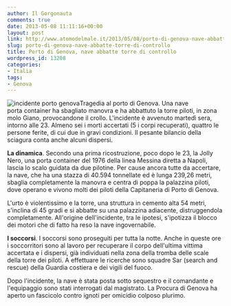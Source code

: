 ```yaml
---
author: Il Gorgonauta
comments: true
date: 2013-05-08 11:11:16+00:00
layout: post
link: http://www.atomodelmale.it/2013/05/08/porto-di-genova-nave-abbatte-torre-di-controllo/
slug: porto-di-genova-nave-abbatte-torre-di-controllo
title: Porto di Genova, nave abbatte torre di controllo
wordpress_id: 13208
categories:
- Italia
tags:
- Genova
---
```


![incidente porto genova](http://www.atomodelmale.it/wp-content/uploads/2013/05/incidente-porto-genova-300x174.jpg)Tragedia al porto di Genova. Una nave porta container ha sbagliato manovra e ha abbattuto la torre piloti, in zona molo Giano, provocandone il crollo. L'incidente è avvenuto martedì sera, intorno alle 23. Almeno sei i morti accertati (5 i corpi recuperati), quattro le persone ferite, di cui due in gravi condizioni. Il pesante bilancio della sciagura conta anche alcuni dispersi.

**La dinamica**. Secondo una prima ricostruzione, poco dopo le 23, la Jolly Nero, una porta container del 1976 della linea Messina diretta a Napoli, lascia lo scalo guidata da due pilotine. Per cause ancora tutte da accertare, la nave, che ha una stazza di 40.594 tonnellate ed è lunga 239,26 metri, sbaglia completamente la manovra e centra di poppa la palazzina piloti, dove operano e vivono molti dei piloti della Capitaneria di Porto di Genova.

L'urto è violentissimo e la torre, una struttura in cemento alta 54 metri, s'inclina di 45 gradi e si abbatte su una palazzina adiacente, distruggendola completamente. All'origine dell'incidente, tra le ipotesi, s'ipotizza il blocco dei motori che di fatto ha reso la nave ingovernabile.  

**I soccorsi**. I soccorsi sono proseguiti per tutta la notte. Anche in queste ore i soccorritori sono al lavoro per recuperare il corpo dell'ultima vittima accertata e i dispersi, già individuati nella zona della tromba delle scale della torre dei piloti. A effettuare le ricerche sono squadre Sar (search and rescue) della Guardia costiera e dei vigili del fuoco.

Dopo l'incidente, la nave è stata posta sotto sequestro e il comandante e l'equipaggio sono stati interrogati dal magistrato. La Procura di Genova ha aperto un fascicolo contro ignoti per omicidio colposo plurimo.
